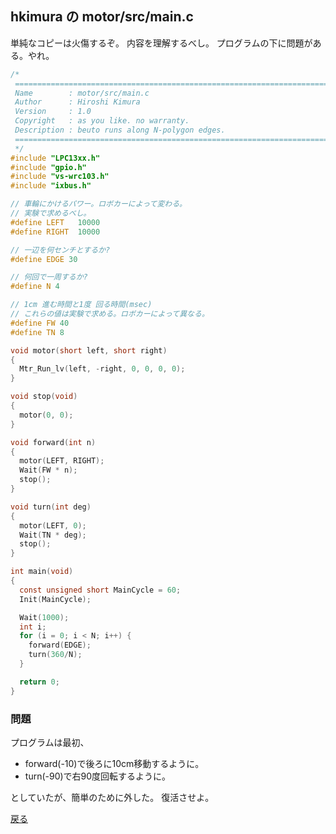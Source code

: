 ## hkimura の motor/src/main.c

単純なコピーは火傷するぞ。
内容を理解するべし。
プログラムの下に問題がある。やれ。

````c
/*
 ============================================================================
 Name        : motor/src/main.c
 Author      : Hiroshi Kimura
 Version     : 1.0
 Copyright   : as you like. no warranty.
 Description : beuto runs along N-polygon edges.
 ============================================================================
 */
#include "LPC13xx.h"
#include "gpio.h"
#include "vs-wrc103.h"
#include "ixbus.h"

// 車輪にかけるパワー。ロボカーによって変わる。
// 実験で求めるべし。
#define LEFT   10000
#define RIGHT  10000

// 一辺を何センチとするか?
#define EDGE 30

// 何回で一周するか?
#define N 4

// 1cm 進む時間と1度 回る時間(msec)
// これらの値は実験で求める。ロボカーによって異なる。
#define FW 40
#define TN 8

void motor(short left, short right)
{
  Mtr_Run_lv(left, -right, 0, 0, 0, 0);
}

void stop(void)
{
  motor(0, 0);
}

void forward(int n)
{
  motor(LEFT, RIGHT);
  Wait(FW * n);
  stop();
}

void turn(int deg)
{
  motor(LEFT, 0);
  Wait(TN * deg);
  stop();
}

int main(void)
{
  const unsigned short MainCycle = 60;
  Init(MainCycle);

  Wait(1000);
  int i;
  for (i = 0; i < N; i++) {
    forward(EDGE);
    turn(360/N);
  }

  return 0;
}
````

### 問題
プログラムは最初、

* forward(-10)で後ろに10cm移動するように。
* turn(-90)で右90度回転するように。

としていたが、簡単のために外した。
復活させよ。

[戻る](./index.html)
